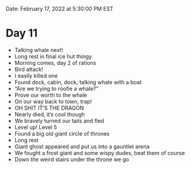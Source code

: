 Date: February 17, 2022 at 5:30:00 PM EST

# Day 11

- Talking whale next!
- Long rest in final ice hut thingy
- Morning comes, day 2 of rations
- Bird attack!
- I easily killed one
- Found dock, cabin, dock, talking whale with a boat
- “Are we trying to roofie a whale?”
- Prove our worth to the whale
- On our way back to town, trap!
- OH SHIT IT’S THE DRAGON
- Nearly died, it’s cool though
- We bravely turned our tails and fled
- Level up! Level 5
- Found a big old giant circle of thrones
- Long rest
- Giant ghost appeared and put us into a gauntlet arena
- We fought a frost giant and some wispy dudes, beat them of course
- Down the weird stairs under the throne we go
